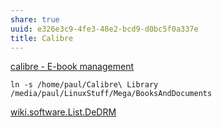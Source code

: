 ```yaml
---
share: true
uuid: e326e3c9-4fe3-48e2-bcd9-d0bc5f0a337e
title: Calibre
---
```

[calibre - E-book management](https://calibre-ebook.com/)

```
ln -s /home/paul/Calibre\ Library /media/paul/LinuxStuff/Mega/BooksAndDocuments
```

[wiki.software.List.DeDRM](/undefined)
